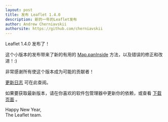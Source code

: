 ```yaml
---
layout: post
title: 发布 Leaflet 1.4.0
description: 新的一年的Leaflet发布
author: Andrew Cherniavskii
authorsite: https://github.com/cherniavskii
---
```


Leaflet 1.4.0 发布了！

这个小版本的发布带来了新的有用的 [Map.panInside](https://leafletjs.com/reference.html#map-paninside) 方法，以及错误的修正和改进！:)

非常感谢所有使这个版本成为可能的贡献者！

[更新日志](https://github.com/Leaflet/Leaflet/blob/master/CHANGELOG.md) 可在此查阅。

如果要获取最新版本，请在你喜欢的软件包管理器中更新你的依赖，或查看 [下载页面](https://leafletjs.com/download.html) 。

Happy New Year,<br>
The Leaflet team.
